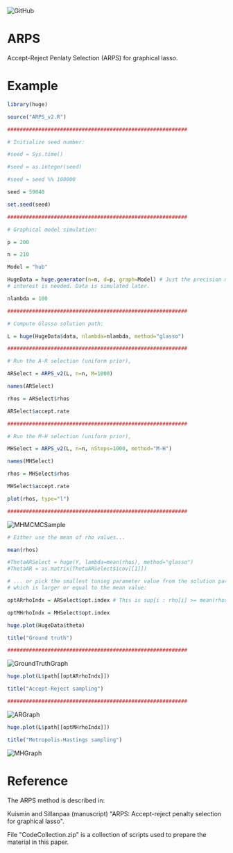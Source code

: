![GitHub](https://img.shields.io/github/license/markkukuismin/ARPS)

# ARPS
Accept-Reject Penlaty Selection (ARPS) for graphical lasso.

# Example

```r
library(huge)

source("ARPS_v2.R")

##########################################################

# Initialize seed number:

#seed = Sys.time()

#seed = as.integer(seed)

#seed = seed %% 100000

seed = 59040

set.seed(seed)

##########################################################

# Graphical model simulation:

p = 200

n = 210

Model = "hub"

HugeData = huge.generator(n=n, d=p, graph=Model) # Just the precision matrix corresponding to the graphical model of
# interest is needed. Data is simulated later.

nlambda = 100

##########################################################

# Compute Glasso solution path:

L = huge(HugeData$data, nlambda=nlambda, method="glasso")

##########################################################

# Run the A-R selection (uniform prior),

ARSelect = ARPS_v2(L, n=n, M=1000)

names(ARSelect)

rhos = ARSelect$rhos

ARSelect$accept.rate

##########################################################

# Run the M-H selection (uniform prior),

MHSelect = ARPS_v2(L, n=n, nSteps=1000, method="M-H")

names(MHSelect)

rhos = MHSelect$rhos

MHSelect$accept.rate

plot(rhos, type="l")

##########################################################
```

![MHMCMCSample](https://user-images.githubusercontent.com/40263834/81556858-b38c1880-9393-11ea-8eda-50274a57d9a6.png)

```r
# Either use the mean of rho values...

mean(rhos)

#ThetaARSelect = huge(Y, lambda=mean(rhos), method="glasso")
#ThetaAR = as.matrix(ThetaARSelect$icov[[1]])

# ... or pick the smallest tuning parameter value from the solution path
# which is larger or equal to the mean value:

optARrhoIndx = ARSelect$opt.index # This is sup{i : rho[i] >= mean(rhos)}

optMHrhoIndx = MHSelect$opt.index

huge.plot(HugeData$theta)

title("Ground truth")

##########################################################
```

![GroundTruthGraph](https://user-images.githubusercontent.com/40263834/81557077-0f56a180-9394-11ea-8827-84b046cbf667.png)

```r
huge.plot(L$path[[optARrhoIndx]])

title("Accept-Reject sampling")

##########################################################
```
![ARGraph](https://user-images.githubusercontent.com/40263834/81557112-1d0c2700-9394-11ea-9883-a7e72507c12f.png)

```r
huge.plot(L$path[[optMHrhoIndx]])

title("Metropolis-Hastings sampling")
```
![MHGraph](https://user-images.githubusercontent.com/40263834/81557140-272e2580-9394-11ea-8cb0-054910e678b2.png)

# Reference

The ARPS method is described in:

Kuismin and Sillanpaa (manuscript) "ARPS: Accept-reject penalty selection for graphical lasso".

File "CodeCollection.zip" is a collection of scripts used to prepare the material in this paper.

